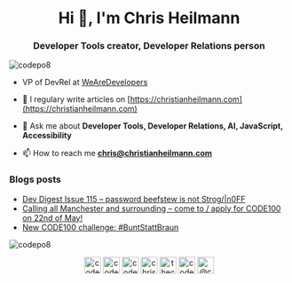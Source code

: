 <h1 align="center">Hi 👋, I'm Chris Heilmann</h1>
<h3 align="center">Developer Tools creator, Developer Relations person</h3>

<p align="left"> <img src="https://komarev.com/ghpvc/?username=codepo8" alt="codepo8" /> </p>

- VP of DevRel at [WeAreDevelopers](https://wearedevelopers.com)
- 📝 I regulary write articles on [https://christianheilmann.com](https://christianheilmann.com)
- 💬 Ask me about **Developer Tools, Developer Relations, AI, JavaScript, Accessibility**

- 📫 How to reach me **chris@christianheilmann.com**

### Blogs posts
<!-- BLOG-POST-LIST:START -->
- [Dev Digest Issue 115 – password beefstew is not Strog/|n0FF](https://christianheilmann.com/2024/05/12/dev-digest-issue-115-password-beefstew-is-not-strog-n0ff/)
- [Calling all Manchester and surrounding – come to / apply for CODE100 on 22nd of May!](https://christianheilmann.com/2024/04/17/calling-all-manchester-and-surrounding-come-to-apply-for-code100-on-22nd-of-may/)
- [New CODE100 challenge: #BuntStattBraun](https://christianheilmann.com/2024/03/29/new-code100-challenge-buntstattbraun/)
<!-- BLOG-POST-LIST:END -->

<p><img align="center" src="https://github-readme-stats.vercel.app/api/top-langs/?username=codepo8&layout=compact&hide=html" alt="codepo8" /></p>

<p align="center">
<a href="https://codepen.io/codepo8" target="blank"><img align="center" src="https://cdn.jsdelivr.net/npm/simple-icons@3.0.1/icons/codepen.svg" alt="codepo8" height="30" width="30" /></a>
<a href="https://dev.to/codepo8" target="blank"><img align="center" src="https://cdn.jsdelivr.net/npm/simple-icons@3.0.1/icons/dev-dot-to.svg" alt="codepo8" height="30" width="30" /></a>
<a href="https://twitter.com/codepo8" target="blank"><img align="center" src="https://cdn.jsdelivr.net/npm/simple-icons@3.0.1/icons/twitter.svg" alt="codepo8" height="30" width="30" /></a>
<a href="https://linkedin.com/in/christianheilmann" target="blank"><img align="center" src="https://cdn.jsdelivr.net/npm/simple-icons@3.0.1/icons/linkedin.svg" alt="christianheilmann" height="30" width="30" /></a>
<a href="https://fb.com/thechrisheilmann" target="blank"><img align="center" src="https://cdn.jsdelivr.net/npm/simple-icons@3.0.1/icons/facebook.svg" alt="thechrisheilmann" height="30" width="30" /></a>
<a href="https://instagram.com/codepo8" target="blank"><img align="center" src="https://cdn.jsdelivr.net/npm/simple-icons@3.0.1/icons/instagram.svg" alt="codepo8" height="30" width="30" /></a>
<a href="https://medium.com/@codepo8" target="blank"><img align="center" src="https://cdn.jsdelivr.net/npm/simple-icons@3.0.1/icons/medium.svg" alt="@codepo8" height="30" width="30" /></a>
</p>
